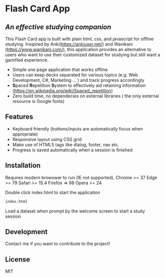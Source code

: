 # Flash Card App
## _An effective studying companion_

This Flash Card app is built with plain html, css, and javascript for offline studying.
Insipired by Anki(https://ankiuser.net/) and Wanikani (https://www.wanikani.com/), this application provides an alternative to users who want to use their customized dataset for studying but still want a gamified experience.

- Simple one page application that works offline
- Users can keep decks separated for various topics (e.g. Web Development, C#, Marketing ... ) and track progress accordingly
- **S**paced **R**epetition **S**ystem to effectively aid retaining information (https://en.wikipedia.org/wiki/Spaced_repetition)
- Zero build time, no dependecies on external libraries ( the only external resource is Google fonts) 

## Features

- Keyboard  friendly (buttons/inputs are automatically focus when appropriate)
- Responsive layout using CSS grid  
- Make use of HTML5 tags like dialog, footer, nav etc.
- Progress is saved automatically when a session is finished

## Installation

Requires modern browswer to run (IE not supported).
Chrome >= 37
Edge >= 79
Safari >= 15.4
Firefox => 98
Opera >= 24

Double click index.html to start the application
```sh
index.html
```

Load a dataset when prompt by the welcome screen to start a study session

## Development

Contact me if you want to contribute to the project!

## License

MIT